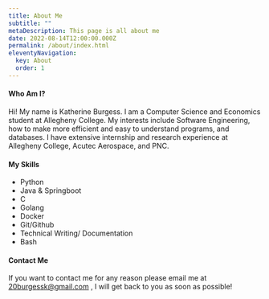 ```yaml
---
title: About Me
subtitle: ""
metaDescription: This page is all about me
date: 2022-08-14T12:00:00.000Z
permalink: /about/index.html
eleventyNavigation:
  key: About
  order: 1
---
```

#### Who Am I?

Hi! My name is Katherine Burgess. I am a Computer Science and Economics student at Allegheny College. My interests include Software Engineering, how to make more efficient and easy to understand programs, and databases. I have extensive internship and research experience at Allegheny College, Acutec Aerospace, and PNC.

#### My Skills

- Python
- Java & Springboot
- C
- Golang
- Docker
- Git/Github
- Technical Writing/ Documentation
- Bash

#### Contact Me

If you want to contact me for any reason please email me at 20burgessk@gmail.com , I will get back to you as soon as possible!
